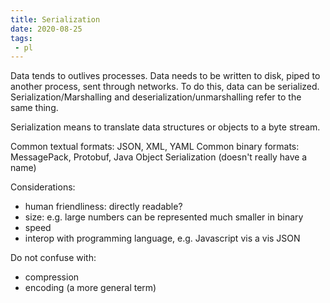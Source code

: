 ```yaml
---
title: Serialization
date: 2020-08-25
tags:
 - pl
---
```


Data tends to outlives processes. Data needs to be written to disk, piped to another process, sent through networks. To do this, data can be serialized.
Serialization/Marshalling and deserialization/unmarshalling refer to the same thing.

Serialization means to translate data structures or objects to a byte stream.

Common textual formats: JSON, XML, YAML
Common binary formats: MessagePack, Protobuf, Java Object Serialization (doesn't really have a name)

Considerations:
 - human friendliness: directly readable?
 - size: e.g. large numbers can be represented much smaller in binary
 - speed
 - interop with programming language, e.g. Javascript vis a vis JSON
 
 Do not confuse with:
  - compression
  - encoding (a more general term)
